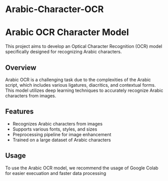 # Arabic-Character-OCR
# Arabic OCR Character Model

This project aims to develop an Optical Character Recognition (OCR) model specifically designed for recognizing Arabic characters.

## Overview

Arabic OCR is a challenging task due to the complexities of the Arabic script, which includes various ligatures, diacritics, and contextual forms. This model utilizes deep learning techniques to accurately recognize Arabic characters from images.

## Features

- Recognizes Arabic characters from images
- Supports various fonts, styles, and sizes
- Preprocessing pipeline for image enhancement
- Trained on a large dataset of Arabic characters

## Usage

To use the Arabic OCR model, we recommend the usage of Google Colab for easier execuation and faster data processing




